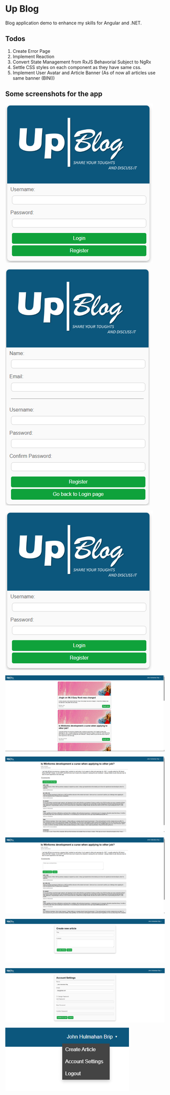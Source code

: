 # Up Blog

Blog application demo to enhance my skills for Angular and .NET.

## Todos 
1. Create Error Page
2. Implement Reaction
3. Convert State Management from RxJS Behavorial Subject to NgRx
4. Settle CSS styles on each component as they have same css.
5. Implement User Avatar and Article Banner (As of now all articles use same banner (BINI))

## Some screenshots for the app
![Alt Text](repo-images/login-page-2025.png) 

![Alt Text](repo-images/register-page-2025.png)

![Alt Text](repo-images/login-page-2025.png) 

![Alt Text](repo-images/home-page-2025.png)

![Alt Text](repo-images/view-article-page-2025.png)

![Alt Text](repo-images/view-article-page-2-2025.png)

![Alt Text](repo-images/create-article-page-2025.png)

![Alt Text](repo-images/account-settings-page-2025.png)

![Alt Text](repo-images/dropdown-2025.png)

